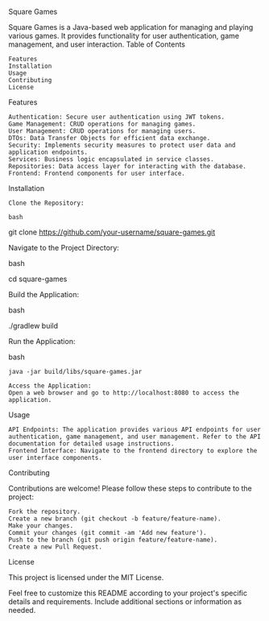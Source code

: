 Square Games

Square Games is a Java-based web application for managing and playing various games. It provides functionality for user authentication, game management, and user interaction.
Table of Contents

    Features
    Installation
    Usage
    Contributing
    License

Features

    Authentication: Secure user authentication using JWT tokens.
    Game Management: CRUD operations for managing games.
    User Management: CRUD operations for managing users.
    DTOs: Data Transfer Objects for efficient data exchange.
    Security: Implements security measures to protect user data and application endpoints.
    Services: Business logic encapsulated in service classes.
    Repositories: Data access layer for interacting with the database.
    Frontend: Frontend components for user interface.

Installation

    Clone the Repository:

    bash

git clone https://github.com/your-username/square-games.git

Navigate to the Project Directory:

bash

cd square-games

Build the Application:

bash

./gradlew build

Run the Application:

bash

    java -jar build/libs/square-games.jar

    Access the Application:
    Open a web browser and go to http://localhost:8080 to access the application.

Usage

    API Endpoints: The application provides various API endpoints for user authentication, game management, and user management. Refer to the API documentation for detailed usage instructions.
    Frontend Interface: Navigate to the frontend directory to explore the user interface components.

Contributing

Contributions are welcome! Please follow these steps to contribute to the project:

    Fork the repository.
    Create a new branch (git checkout -b feature/feature-name).
    Make your changes.
    Commit your changes (git commit -am 'Add new feature').
    Push to the branch (git push origin feature/feature-name).
    Create a new Pull Request.

License

This project is licensed under the MIT License.

Feel free to customize this README according to your project's specific details and requirements. Include additional sections or information as needed.
